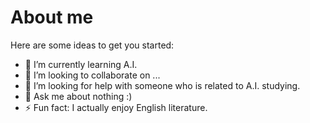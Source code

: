 # About me

Here are some ideas to get you started:

- 🌱 I’m currently learning A.I.
- 👯 I’m looking to collaborate on ...
- 🤔 I’m looking for help with someone who is related to A.I. studying.
- 💬 Ask me about nothing :)
- ⚡ Fun fact: I actually enjoy English literature.
